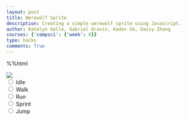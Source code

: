 ```yaml
---
layout: post
title: Werewolf Sprite
description: Creating a simple werewolf sprite using Javascript.
author: Katelyn Gelle, Gabriel Gravin, Kaden Vo, Daisy Zhang
courses: {'compsci': {'week': 6}}
type: hacks
comments: True
---
```

%%html

<body>
    <div>
        <canvas id="spriteContainer"> <!-- Within the base div is a canvas. An HTML canvas is used only for graphics. It allows the user to access some basic functions related to the image created on the canvas (including animation) -->
            <img id="werewolfSprite" src="{{site.baseurl}}/images/werewolfsprites.png">  <!-- change sprite here -->
        </canvas>
        <div id="controls"> <!--basic radio buttons which can be used to check whether each individual animaiton works -->
            <input type="radio" name="animation" id="idle">
            <label for="idle">Idle</label><br>
            <input type="radio" name="animation" id="walk">
            <label for="walk">Walk</label><br>
            <input type="radio" name="animation" id="run">
            <label for="run">Run</label><br>
            <input type="radio" name="animation" id="sprint">
            <label for="sprint">Sprint</label><br>
            <input type="radio" name="animation" id="jump">
            <label for="jump">Jump</label><br>
        </div>
    </div>
</body>

<script>
    // start on page load
    window.addEventListener('load', function () {
        const canvas = document.getElementById('spriteContainer');
        const ctx = canvas.getContext('2d');
        const SPRITE_WIDTH = 67.25;  // matches sprite pixel width
        const SPRITE_HEIGHT = 81.6; // matches sprite pixel height
        const SCALE_FACTOR = 4;  // control size of sprite on canvas
        const FRAME_LIMIT = 7;  // number of frames per row, this code assume each row is same
        // const FRAME_RATE = 15;  // not used

        canvas.width = SPRITE_WIDTH * SCALE_FACTOR;
        canvas.height = SPRITE_HEIGHT * SCALE_FACTOR;

        class Werewolf {
            constructor() {
                this.image = document.getElementById("werewolfSprite");
                this.spriteWidth = SPRITE_WIDTH;
                this.spriteHeight = SPRITE_HEIGHT;
                this.width = this.spriteWidth;
                this.height = this.spriteHeight;
                this.x = 0;
                this.y = 0;
                this.scale = SCALE_FACTOR;
                this.minFrame = 0;
                this.maxFrame = FRAME_LIMIT;
                this.frameX = 0;
                this.frameY = 0;
            }

            // draw werewolf object
            draw(context) {
                context.drawImage(
                    this.image,
                    this.frameX * this.spriteWidth,
                    this.frameY * this.spriteHeight,
                    this.spriteWidth,
                    this.spriteHeight,
                    this.x,
                    this.y,
                    this.width * this.scale,
                    this.height * this.scale
                );
            }

            // update frameX of object
            update() {
                if (this.frameX < this.maxFrame) {
                    this.frameX++;
                } else {
                    this.frameX = 0;
                }
            }
        }

        // werewolf object
        const werewolf = new Werewolf();

        // update frameY of werewolf object, action from idle, walk, run, sprint, jump radio control
        const controls = document.getElementById('controls');
        controls.addEventListener('click', function (event) {
            if (event.target.tagName === 'INPUT') {
                const selectedAnimation = event.target.id;
                switch (selectedAnimation) {
                    case 'idle':
                        werewolf.frameY = 0;
                        werewolf.maxFrame = 7;
                        break;
                    case 'walk':
                        werewolf.frameY = 1;
                        werewolf.maxFrame = 7;
                        break;
                    case 'run':
                        werewolf.frameY = 2;
                        werewolf.maxFrame = 7;
                        break;
                    case 'sprint':
                        werewolf.frameY = 3;
                        werewolf.maxFrame = 7;
                        break;
                    case 'jump':
                        werewolf.frameY = 4;
                        werewolf.maxFrame = 7;
                        break;
                    default:
                        break;
                }
            }
        });

        // Animation recursive control function
        let framesPerSecond = 5
        function animate() {
            // Clears the canvas to remove the previous frame.
            ctx.clearRect(0, 0, canvas.width, canvas.height);

            // Draws the current frame of the sprite.
            werewolf.draw(ctx);

            // Updates the `frameX` property to prepare for the next frame in the sprite sheet.
            werewolf.update();

            // Uses `requestAnimationFrame` to synchronize the animation loop with the display's refresh rate,
            // ensuring smooth visuals.
            setTimeout(function() {
                requestAnimationFrame(animate);
            }, 1000 / framesPerSecond);
        }

        // run 1st animate
        animate();
    });
</script>



